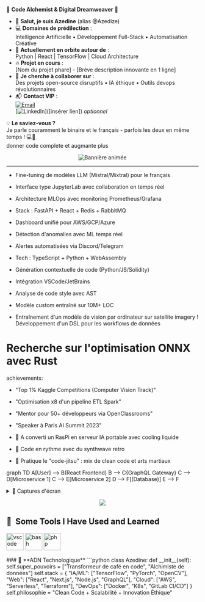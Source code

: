 🌟 **Code Alchemist & Digital Dreamweaver** 🌟

- 👋 **Salut, je suis Azedine** (alias @Azedize)  
- 💻 **Domaines de prédilection** :  
  Intelligence Artificielle • Développement Full-Stack • Automatisation Créative  
- 🚀 **Actuellement en orbite autour de** :  
  Python | React | TensorFlow | Cloud Architecture  
- 🔥 **Projet en cours** :  
  [Nom du projet phare] - [Brève description innovante en 1 ligne]  
- 🤝 **Je cherche à collaborer sur** :  
  Des projets open-source disruptifs • IA éthique • Outils devops révolutionnaires  
- 📬 **Contact VIP** :  
  [![Email](https://img.shields.io/badge/📩_Email-azedinechentouf0@gmail.com-blue?style=flat)](mailto:azedinechentouf0@gmail.com)  
  [![LinkedIn](https://img.shields.io/badge/👔_LinkedIn-Profil_Pro-blue)]([insérer lien]) *optionnel*  

💡 **Le saviez-vous ?**  
Je parle couramment le binaire et le français - parfois les deux en même temps ! 💻🥖  
  donner code complete et augmante plus

<!-- En-tête animée avec SVG dynamique -->
<div align="center">
  <img src="https://readme-typing-svg.demolab.com?font=Fira+Code&size=30&duration=4000&pause=1000&color=22D3EE&width=435&lines=🌟+Code+Alchimiste;🤖+Architecte+IA;🌐+Guru+Full-Stack;☁️+Sorcier+Cloud" alt="Bannière animée" />
</div>

---


- Fine-tuning de modèles LLM (Mistral/Mixtral) pour le français
- Interface type JupyterLab avec collaboration en temps réel
- Architecture MLOps avec monitoring Prometheus/Grafana
- Stack : FastAPI + React + Redis + RabbitMQ

- Dashboard unifié pour AWS/GCP/Azure
- Détection d'anomalies avec ML temps réel
- Alertes automatisées via Discord/Telegram
- Tech : TypeScript + Python + WebAssembly


- Génération contextuelle de code (Python/JS/Solidity)
- Intégration VSCode/JetBrains
- Analyse de code style avec AST
- Modèle custom entraîné sur 10M+ LOC


+ Entraînement d'un modèle de vision par ordinateur sur satellite imagery
! Développement d'un DSL pour les workflows de données
# Recherche sur l'optimisation ONNX avec Rust



achievements:
  - "Top 1% Kaggle Competitions (Computer Vision Track)"
  - "Optimisation x8 d'un pipeline ETL Spark"
  - "Mentor pour 50+ développeurs via OpenClassrooms"
  - "Speaker à Paris AI Summit 2023"

- 🧪 A converti un RasPi en serveur IA portable avec cooling liquide
- 🎸 Code en rythme avec du synthwave retro
- 🥋 Pratique le "code-jitsu" : mix de clean code et arts martiaux


graph TD
    A[User] --> B(React Frontend)
    B --> C{GraphQL Gateway}
    C --> D[Microservice 1]
    C --> E[Microservice 2]
    D --> F[(Database)]
    E --> F


<details>
<summary>📸 Captures d'écran</summary>
  
| NeuroForge UI | CloudPulse Dashboard |
|---------------|----------------------|
| <img src="neuroforge-ui.jpg" width="400"> | <img src="cloudpulse-dash.jpg" width="400"> |
</details>

<p align="center">
  <img src="https://capsule-render.vercel.app/api?text=Hey Everyone!🕹️&animation=fadeIn&type=waving&color=gradient&height=100"/>
</p>


<h2> 🚀 &nbsp;Some Tools I Have Used and Learned</h2>
<p align="left">
<img src="https://cdn.jsdelivr.net/gh/devicons/devicon/icons/vscode/vscode-original.svg" alt="vscode" width="45" height="45"/>
<img src="https://cdn.jsdelivr.net/gh/devicons/devicon/icons/bash/bash-original.svg" alt="bash" width="45" height="45"/>
<img src="https://cdn.jsdelivr.net/gh/devicons/devicon/icons/php/php-original.svg" alt="php" width="45" height="45"/>
</p>
### 🧬 **ADN Technologique**
```python
class Azedine:
    def __init__(self):
        self.super_pouvoirs = ["Transformeur de café en code", "Alchimiste de données"]
        self.stack = {
            "IA/ML": ["TensorFlow", "PyTorch", "OpenCV"],
            "Web": ["React", "Next.js", "Node.js", "GraphQL"],
            "Cloud": ["AWS", "Serverless", "Terraform"],
            "DevOps": ["Docker", "K8s", "GitLab CI/CD"]
        }
        self.philosophie = "Clean Code + Scalabilité + Innovation Éthique" 



